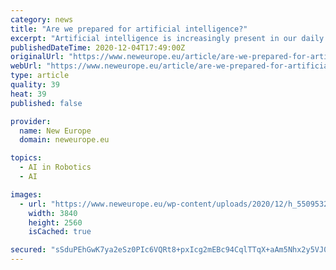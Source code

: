 ```yaml
---
category: news
title: "Are we prepared for artificial intelligence?"
excerpt: "Artificial intelligence is increasingly present in our daily lives. With the advent of the COVID-19 pandemic, companies and other organizations have started to re-evaluating what role this new technol"
publishedDateTime: 2020-12-04T17:49:00Z
originalUrl: "https://www.neweurope.eu/article/are-we-prepared-for-artificial-intelligence/"
webUrl: "https://www.neweurope.eu/article/are-we-prepared-for-artificial-intelligence/"
type: article
quality: 39
heat: 39
published: false

provider:
  name: New Europe
  domain: neweurope.eu

topics:
  - AI in Robotics
  - AI

images:
  - url: "https://www.neweurope.eu/wp-content/uploads/2020/12/h_55095320.jpg"
    width: 3840
    height: 2560
    isCached: true

secured: "sSduPEhGwK7ya2eSz0PIc6VQRt8+pxIcg2mEBc94CqlTTqX+aAm5Nhx2y5VJ0Sy9IzFZzHayktyOTpL8Gv+7FvJ0sj66Wy7rQDqvKk9GChZql9kIeVC7nZLMRfeAlS5YKK/BB/otVC/EA6keyfeRbuwP2sEUKwdtueVu/3/eDnYZ2AISNriZOXMBwX/CdK8eFcrkf9p2kERbfFeXp+4wuI2dM6396cW4CzDLx2lI662EW3MZvCMo+hO7fL3frjGEDoqZyXZ2+yvLuRXqKCs1PAeqWty2KfB6D6MqShqWlNUN9wDNwQAbaqWUOjt5VrL7dHH4Z17vE0Asbocgakau2t708TlaEJ1W57jpIHwpwXg=;GyxGq8QVSrL2E3duenE2Mw=="
---
```


